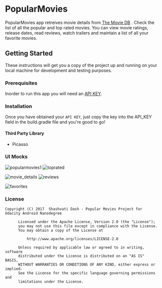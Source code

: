 # PopularMovies
PopularMovies app retreives movie details from [The Movie DB](https://www.themoviedb.org/) . Check the list of all the popular and top rated movies. You can view movie ratings, release dates, read reviews, watch trailers and maintain a list of all your favorite movies.

## Getting Started 
These instructions will get you a copy of the project up and running on your local machine for development and testing purposes. 
### Prerequisites
Inorder to run this app you will need an [API KEY](https://www.themoviedb.org/). 
### Installation
Once you have obtained your `API KEY`, just copy the key into the API_KEY field in the build.gradle file and you're good to go!
#### Third Party Library
- Picasso
### UI Mocks
![popularmovies1](https://user-images.githubusercontent.com/23104247/30244441-d3d01f00-958b-11e7-95c3-b2d116242d98.PNG)
![toprated](https://user-images.githubusercontent.com/23104247/30244448-f29dfde4-958b-11e7-9094-d855334595d2.PNG)

![movie_details](https://user-images.githubusercontent.com/23104247/30244457-167bae3c-958c-11e7-840f-5045e1edce5f.PNG)
![reviews](https://user-images.githubusercontent.com/23104247/30244463-3443a46a-958c-11e7-9413-e78df03df859.PNG)

![favorites](https://user-images.githubusercontent.com/23104247/30244471-52530978-958c-11e7-8d19-688d9e6c4f68.PNG)


### License
```
Copyright (C) 2017  Shashvati Dash - Popular Movies Project for Udacity Android Nanodegree
    
      Licensed under the Apache License, Version 2.0 (the "License");
      you may not use this file except in compliance with the License.
      You may obtain a copy of the License at
    
          http://www.apache.org/licenses/LICENSE-2.0
    
      Unless required by applicable law or agreed to in writing, software
      distributed under the License is distributed on an "AS IS" BASIS,
      WITHOUT WARRANTIES OR CONDITIONS OF ANY KIND, either express or implied.
      See the License for the specific language governing permissions and
      limitations under the License.
```
